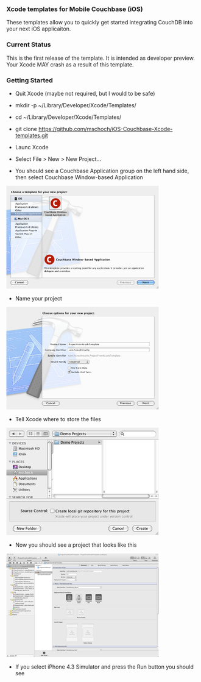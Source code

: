 ### Xcode templates for Mobile Couchbase (iOS)

These templates allow you to quickly get started integrating CouchDB into your next iOS applicaiton.

### Current Status

This is the first release of the template.  It is intended as developer preview.  Your Xcode MAY crash as a result of this template. 

### Getting Started

* Quit Xcode (maybe not required, but I would to be safe)

* mkdir -p ~/Library/Developer/Xcode/Templates/

* cd ~/Library/Developer/Xcode/Templates/

* git clone https://github.com/mschoch/iOS-Couchbase-Xcode-templates.git

* Launc Xcode

* Select File > New > New Project...

* You should see a Couchbase Application group on the left hand side, then select Couchbase Window-based Application

<img src="https://github.com/mschoch/iOS-Couchbase-Xcode-templates/raw/master/doc/resources/001.png" width="400"/>

* Name your project

<img src="https://github.com/mschoch/iOS-Couchbase-Xcode-templates/raw/master/doc/resources/002.png" width="400"/>

* Tell Xcode where to store the files

<img src="https://github.com/mschoch/iOS-Couchbase-Xcode-templates/raw/master/doc/resources/003.png" width="400"/>

* Now you should see a project that looks like this

<img src="https://github.com/mschoch/iOS-Couchbase-Xcode-templates/raw/master/doc/resources/004.png" width="400"/>

* If you select iPhone 4.3 Simulator and press the Run button you should see



